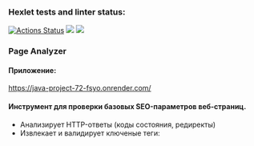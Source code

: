 ### Hexlet tests and linter status:
[![Actions Status](https://github.com/lagunova-julia/java-project-72/actions/workflows/hexlet-check.yml/badge.svg)](https://github.com/lagunova-julia/java-project-72/actions)
<a href="https://codeclimate.com/github/lagunova-julia/java-project-72/maintainability"><img src="https://api.codeclimate.com/v1/badges/f15203a5713b3aaa2206/maintainability" /></a>
<a href="https://codeclimate.com/github/lagunova-julia/java-project-72/test_coverage"><img src="https://api.codeclimate.com/v1/badges/f15203a5713b3aaa2206/test_coverage" /></a>

### Page Analyzer
#### Приложение:
https://java-project-72-fsyo.onrender.com/

#### Инструмент для проверки базовых SEO-параметров веб-страниц.

- Анализирует HTTP-ответы (коды состояния, редиректы)
- Извлекает и валидирует ключеные теги: <title>, <h1>, meta description
- Результаты отображаются в сортируемой таблице
- Написан на Javalin (Java + JTE-шаблоны)